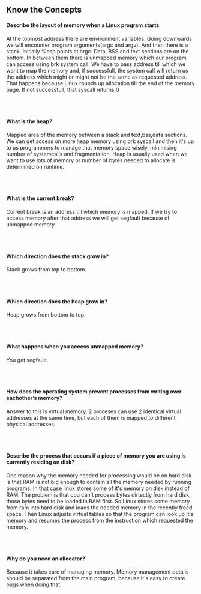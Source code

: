 ## Know the Concepts


#### Describe the layout of memory when a Linux program starts
At the topmost address there are environment variables. Going downwards we will encounter program arguments(argc and argv).
And then there is a stack. Initially %esp points at argc.
Data, BSS and text sections are on the bottom. In between them there is unmapped memory which our
program can access using brk system call. We have to pass address till which we want to map the memory 
and, if successfull, the system call will return us the address which might or might not be the same as requested address.
That happens because Linux rounds up allocation till the end of the memory page. If not successfull, that syscall returns 0

<br>
<br>

#### What is the heap?
Mapped area of the memory between a stack and text,bss,data sections. We can get access on more heap memory using brk 
syscall and then it's up to us programmers to manage that memory space wisely, minimising number of 
systemcalls and fragmentation. Heap is usually used when we want to use lots of memory or number of bytes needed to allocate is determined on runtime. 

<br>
<br>

#### What is the current break?
Current break is an address till which memory is mapped. If we try to access memory after that address we will get 
segfault because of unmapped memory.

<br>
<br>

#### Which direction does the stack grow in?
Stack grows from top to bottom.

<br>
<br>

#### Which direction does the heap grow in?
Heap grows from bottom to top.

<br>
<br>

#### What happens when you access unmapped memory?
You get segfault.

<br>
<br>

#### How does the operating system prevent processes from writing over eachother’s memory?
Answer to this is virtual memory. 2 proceses can use 2 identical virtual addresses at the same time, but each of them is
mapped to different physical addresses.


<br>
<br>

#### Describe the process that occurs if a piece of memory you are using is currently residing on disk?
One reason why the memory needed for processing would be on hard disk is that RAM is not big enough to contain all the memory
needed by running programs. In that case linux stores some of it's memory on disk instead of RAM. The problem is that cpu
can't process bytes dirtectly from hard disk, those bytes need to be loaded in RAM first. So Linux stores some memory from ram into hard disk and loads the needed memory in the recently freed space. Then Linux adjusts virtual tables so that the program can look up it's memory and resumes the process from the instruction which requested the memory. 

<br>
<br>

#### Why do you need an allocator?
Because it takes care of managing memory. Memory management details should be separated from the main program, because 
it's easy to create bugs when doing that.

<br>
<br>
<br>
<br>